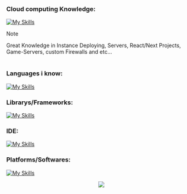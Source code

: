 

### Cloud computing Knowledge:
[![My Skills](https://skillicons.dev/icons?i=aws,gcp,azure)](https://skillicons.dev)
> [!NOTE]
> Great Knowledge in Instance Deploying, Servers, React/Next Projects, Game-Servers, custom Firewalls and etc...
#
### Languages i know:
[![My Skills](https://skillicons.dev/icons?i=js,py,lua,cs,html,css,svg)](https://skillicons.dev)

### Librarys/Frameworks:
[![My Skills](https://skillicons.dev/icons?i=express,jquery,react,nextjs,electron,sqlite,mysql)](https://skillicons.dev)

### IDE:
[![My Skills](https://skillicons.dev/icons?i=vscode,codepen)](https://skillicons.dev)

### Platforms/Softwares:
[![My Skills](https://skillicons.dev/icons?i=mongodb,firebase,cloudflare,docker,heroku,nginx,wordpress)](https://skillicons.dev)

<div display="flex" align="center">
    <img src="https://skillicons.dev/icons?i=git,kubernetes,docker,c,vim" />
</div>

